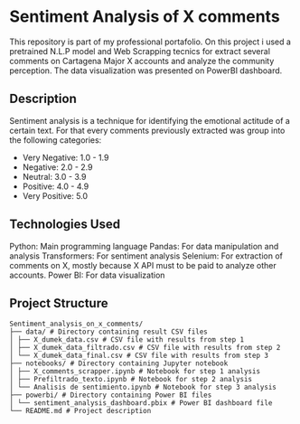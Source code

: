 # Sentiment Analysis of X comments 
This repository is part of my professional portafolio. On this project i used a pretrained N.L.P model and Web Scrapping tecnics for extract several comments on Cartagena Major X accounts and analyze the community perception. The data visualization was presented on PowerBI dashboard. 

## Description
Sentiment analysis is a technique for identifying the emotional actitude of a certain text. For that every comments previously extracted was group into the following categories:

* Very Negative: 1.0 - 1.9
* Negative: 2.0 - 2.9
* Neutral: 3.0 - 3.9
* Positive: 4.0 - 4.9
* Very Positive: 5.0

## Technologies Used
Python: Main programming language
Pandas: For data manipulation and analysis
Transformers: For sentiment analysis
Selenium: For extraction of comments on X, mostly because X API must to be paid to analyze other accounts.
Power BI: For data visualization

## Project Structure
`````
Sentiment_analysis_on_x_comments/
├── data/ # Directory containing result CSV files
│ ├── X_dumek_data.csv # CSV file with results from step 1
│ ├── X_dumek_data_filtrado.csv # CSV file with results from step 2
│ └── X_dumek_data_final.csv # CSV file with results from step 3
├── notebooks/ # Directory containing Jupyter notebook
│ ├── X_comments_scrapper.ipynb # Notebook for step 1 analysis
│ ├── Prefiltrado_texto.ipynb # Notebook for step 2 analysis
│ └── Analisis de sentimiento.ipynb # Notebook for step 3 analysis
├── powerbi/ # Directory containing Power BI files
│ └── sentiment_analysis_dashboard.pbix # Power BI dashboard file
└── README.md # Project description
`````
